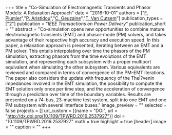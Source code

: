 +++
title = "Co-Simulation of Electromagnetic Transients and Phasor Models: A Relaxation Approach"
date = "2016-10-01"
authors = ["[F. Plumier](https://scholar.google.ch/citations?user=2tyCECYAAAAJ&hl=en)","[P. Aristidou](https://www.paristidou.info)","[C. Geuzaine](http://www.montefiore.ulg.ac.be/~geuzaine/)","[T. Van Cutsem](http://www.montefiore.ulg.ac.be/~vct/)"]
publication_types = ["2"]
publication = "_IEEE Transactions on Power Delivery_"
publication_short = ""
abstract = "Co-simulation opens new opportunities to combine mature electromagnetic transients (EMT) and phasor-mode (PM) solvers, and takes advantage of their respective high accuracy and execution speed. In this paper, a relaxation approach is presented, iterating between an EMT and a PM solver. This entails interpolating over time the phasors of the PM simulation, extracting phasors from the time evolutions of the EMT simulation, and representing each subsystem with a proper multiport equivalent when simulating the other subsystem. Various equivalents are reviewed and compared in terms of convergence of the PM-EMT iterations. The paper also considers the update with frequency of the TheÌ?venin impedances involved in the EMT simulation, the possibility to compute the EMT solution only once per time step, and the acceleration of convergence through a prediction over time of the boundary variables. Results are presented on a 74-bus, 23-machine test system, split into one EMT and one PM subsystem with several interface buses."
image_preview = ""
selected = false
projects = []
url_custom = [{name = "DOI", url = "http://dx.doi.org/10.1109/TPWRD.2016.2537927"}]
doi = "10.1109/TPWRD.2016.2537927"
math = true
highlight = true
[header]
image = ""
caption = ""
+++

